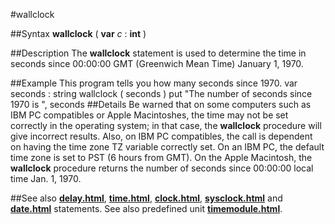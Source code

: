 
#wallclock

##Syntax
**wallclock** ( **var** *c* : **int** )

##Description
The **wallclock** statement is used to determine the time in seconds since 00:00:00 GMT (Greenwich Mean Time) January 1, 1970.

##Example
This program tells you how many seconds since 1970.
        var seconds : string
        wallclock ( seconds )
        put "The number of seconds since 1970 is ", seconds
##Details
Be warned that on some computers such as IBM PC compatibles or Apple Macintoshes, the time may not be set correctly in the operating system; in that case, the **wallclock** procedure will give incorrect results. Also, on IBM PC compatibles, the call is dependent on having the time zone TZ variable correctly set. On an IBM PC, the default time zone is set to PST (6 hours from GMT).
On the Apple Macintosh, the **wallclock** procedure returns the number of seconds since 00:00:00 local time Jan. 1, 1970.

##See also
**[delay.html](delay)**, **[time.html](time)**, **[clock.html](clock)**, **[sysclock.html](sysclock)** and **[date.html](date)** statements.
See also predefined unit **[timemodule.html](Time)**.

